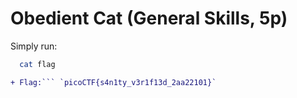 # Obedient Cat (General Skills, 5p)
Simply run:
```bash 
  cat flag
```

```diff
+ Flag:``` `picoCTF{s4n1ty_v3r1f13d_2aa22101}`
